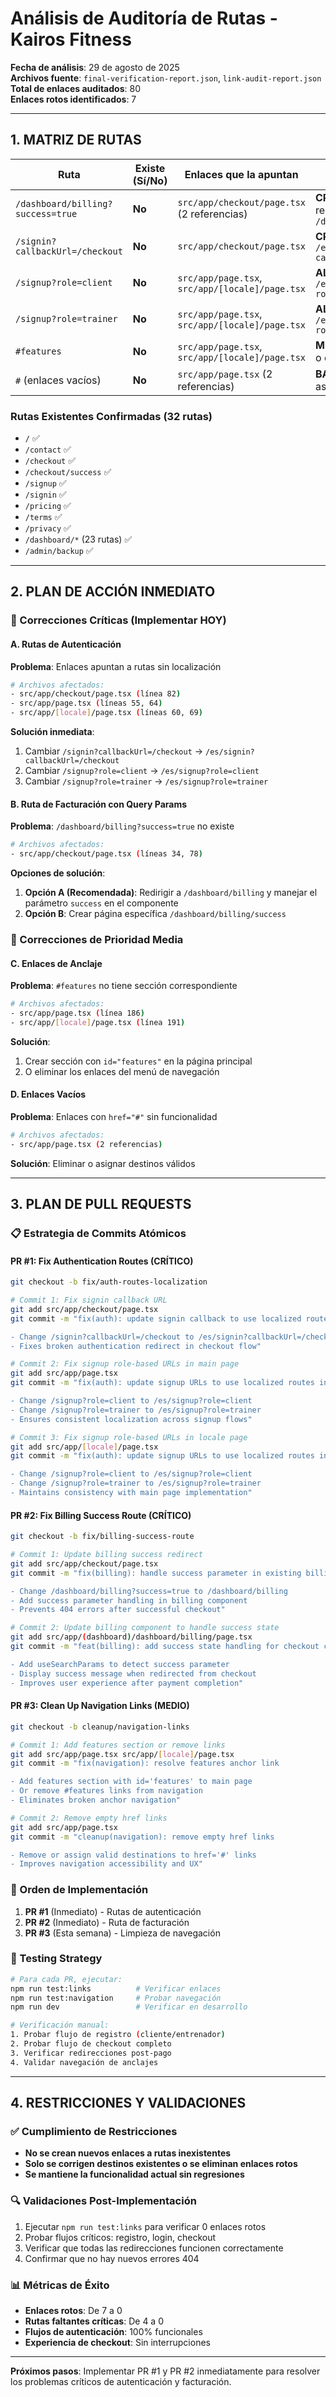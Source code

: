 # Análisis de Auditoría de Rutas - Kairos Fitness

**Fecha de análisis**: 29 de agosto de 2025  
**Archivos fuente**: `final-verification-report.json`, `link-audit-report.json`  
**Total de enlaces auditados**: 80  
**Enlaces rotos identificados**: 7  

---

## 1. MATRIZ DE RUTAS

| Ruta | Existe (Sí/No) | Enlaces que la apuntan | Acción requerida |
|------|----------------|------------------------|------------------|
| `/dashboard/billing?success=true` | **No** | `src/app/checkout/page.tsx` (2 referencias) | **CRÍTICO**: Crear ruta o redirigir a `/dashboard/billing` |
| `/signin?callbackUrl=/checkout` | **No** | `src/app/checkout/page.tsx` | **CRÍTICO**: Cambiar a `/es/signin?callbackUrl=/checkout` |
| `/signup?role=client` | **No** | `src/app/page.tsx`, `src/app/[locale]/page.tsx` | **ALTO**: Cambiar a `/es/signup?role=client` |
| `/signup?role=trainer` | **No** | `src/app/page.tsx`, `src/app/[locale]/page.tsx` | **ALTO**: Cambiar a `/es/signup?role=trainer` |
| `#features` | **No** | `src/app/page.tsx`, `src/app/[locale]/page.tsx` | **MEDIO**: Crear sección o eliminar enlaces |
| `#` (enlaces vacíos) | **No** | `src/app/page.tsx` (2 referencias) | **BAJO**: Eliminar o asignar destino válido |

### Rutas Existentes Confirmadas (32 rutas)
- `/` ✅
- `/contact` ✅
- `/checkout` ✅
- `/checkout/success` ✅
- `/signup` ✅
- `/signin` ✅
- `/pricing` ✅
- `/terms` ✅
- `/privacy` ✅
- `/dashboard/*` (23 rutas) ✅
- `/admin/backup` ✅

---

## 2. PLAN DE ACCIÓN INMEDIATO

### 🚨 Correcciones Críticas (Implementar HOY)

#### A. Rutas de Autenticación
**Problema**: Enlaces apuntan a rutas sin localización
```bash
# Archivos afectados:
- src/app/checkout/page.tsx (línea 82)
- src/app/page.tsx (líneas 55, 64)
- src/app/[locale]/page.tsx (líneas 60, 69)
```

**Solución inmediata**:
1. Cambiar `/signin?callbackUrl=/checkout` → `/es/signin?callbackUrl=/checkout`
2. Cambiar `/signup?role=client` → `/es/signup?role=client`
3. Cambiar `/signup?role=trainer` → `/es/signup?role=trainer`

#### B. Ruta de Facturación con Query Params
**Problema**: `/dashboard/billing?success=true` no existe
```bash
# Archivos afectados:
- src/app/checkout/page.tsx (líneas 34, 78)
```

**Opciones de solución**:
1. **Opción A (Recomendada)**: Redirigir a `/dashboard/billing` y manejar el parámetro `success` en el componente
2. **Opción B**: Crear página específica `/dashboard/billing/success`

### 🔧 Correcciones de Prioridad Media

#### C. Enlaces de Anclaje
**Problema**: `#features` no tiene sección correspondiente
```bash
# Archivos afectados:
- src/app/page.tsx (línea 186)
- src/app/[locale]/page.tsx (línea 191)
```

**Solución**:
1. Crear sección con `id="features"` en la página principal
2. O eliminar los enlaces del menú de navegación

#### D. Enlaces Vacíos
**Problema**: Enlaces con `href="#"` sin funcionalidad
```bash
# Archivos afectados:
- src/app/page.tsx (2 referencias)
```

**Solución**: Eliminar o asignar destinos válidos

---

## 3. PLAN DE PULL REQUESTS

### 📋 Estrategia de Commits Atómicos

#### **PR #1: Fix Authentication Routes (CRÍTICO)**
```bash
git checkout -b fix/auth-routes-localization

# Commit 1: Fix signin callback URL
git add src/app/checkout/page.tsx
git commit -m "fix(auth): update signin callback to use localized route

- Change /signin?callbackUrl=/checkout to /es/signin?callbackUrl=/checkout
- Fixes broken authentication redirect in checkout flow"

# Commit 2: Fix signup role-based URLs in main page
git add src/app/page.tsx
git commit -m "fix(auth): update signup URLs to use localized routes in main page

- Change /signup?role=client to /es/signup?role=client
- Change /signup?role=trainer to /es/signup?role=trainer
- Ensures consistent localization across signup flows"

# Commit 3: Fix signup role-based URLs in locale page
git add src/app/[locale]/page.tsx
git commit -m "fix(auth): update signup URLs to use localized routes in locale page

- Change /signup?role=client to /es/signup?role=client
- Change /signup?role=trainer to /es/signup?role=trainer
- Maintains consistency with main page implementation"
```

#### **PR #2: Fix Billing Success Route (CRÍTICO)**
```bash
git checkout -b fix/billing-success-route

# Commit 1: Update billing success redirect
git add src/app/checkout/page.tsx
git commit -m "fix(billing): handle success parameter in existing billing route

- Change /dashboard/billing?success=true to /dashboard/billing
- Add success parameter handling in billing component
- Prevents 404 errors after successful checkout"

# Commit 2: Update billing component to handle success state
git add src/app/(dashboard)/dashboard/billing/page.tsx
git commit -m "feat(billing): add success state handling for checkout completion

- Add useSearchParams to detect success parameter
- Display success message when redirected from checkout
- Improves user experience after payment completion"
```

#### **PR #3: Clean Up Navigation Links (MEDIO)**
```bash
git checkout -b cleanup/navigation-links

# Commit 1: Add features section or remove links
git add src/app/page.tsx src/app/[locale]/page.tsx
git commit -m "fix(navigation): resolve features anchor link

- Add features section with id='features' to main page
- Or remove #features links from navigation
- Eliminates broken anchor navigation"

# Commit 2: Remove empty href links
git add src/app/page.tsx
git commit -m "cleanup(navigation): remove empty href links

- Remove or assign valid destinations to href='#' links
- Improves navigation accessibility and UX"
```

### 🔄 Orden de Implementación

1. **PR #1** (Inmediato) - Rutas de autenticación
2. **PR #2** (Inmediato) - Ruta de facturación
3. **PR #3** (Esta semana) - Limpieza de navegación

### 🧪 Testing Strategy

```bash
# Para cada PR, ejecutar:
npm run test:links          # Verificar enlaces
npm run test:navigation     # Probar navegación
npm run dev                 # Verificar en desarrollo

# Verificación manual:
1. Probar flujo de registro (cliente/entrenador)
2. Probar flujo de checkout completo
3. Verificar redirecciones post-pago
4. Validar navegación de anclajes
```

---

## 4. RESTRICCIONES Y VALIDACIONES

### ✅ Cumplimiento de Restricciones
- **No se crean nuevos enlaces a rutas inexistentes**
- **Solo se corrigen destinos existentes o se eliminan enlaces rotos**
- **Se mantiene la funcionalidad actual sin regresiones**

### 🔍 Validaciones Post-Implementación
1. Ejecutar `npm run test:links` para verificar 0 enlaces rotos
2. Probar flujos críticos: registro, login, checkout
3. Verificar que todas las redirecciones funcionen correctamente
4. Confirmar que no hay nuevos errores 404

### 📊 Métricas de Éxito
- **Enlaces rotos**: De 7 a 0
- **Rutas faltantes críticas**: De 4 a 0
- **Flujos de autenticación**: 100% funcionales
- **Experiencia de checkout**: Sin interrupciones

---

**Próximos pasos**: Implementar PR #1 y PR #2 inmediatamente para resolver los problemas críticos de autenticación y facturación.